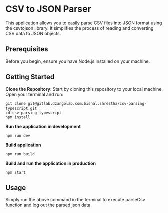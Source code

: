 # CSV to JSON Parser

This application allows you to easily parse CSV files into JSON format using the csvtojson library. It simplifies the process of reading and converting CSV data to JSON objects.

## Prerequisites

Before you begin, ensure you have Node.js installed on your machine.

## Getting Started

**Clone the Repository**: Start by cloning this repository to your local machine. Open your terminal and run:

```
git clone git@gitlab.dzangolab.com:bishal.shrestha/csv-parsing-typescript.git
cd csv-parsing-typescript
npm install

```

**Run the application in development**

```
npm run dev
```

**Build application**

```
npm run build
```

**Build and run the application in production**

```
npm start
```

## Usage

Simply run the above command in the terminal to execute parseCsv function and log out the parsed json data.
